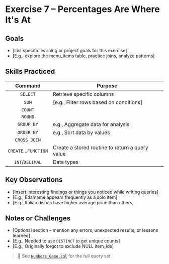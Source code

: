 # Exercise 7 – Percentages Are Where It's At

## Goals
- [List specific learning or project goals for this exercise]
- [E.g., explore the menu_items table, practice joins, analyze patterns]

## Skills Practiced
| Command     | Purpose                                |
|:-----------:|---------------------------------------|
| `SELECT`    | Retrieve specific columns      |
| `SUM`   | [e.g., Filter rows based on conditions] |
|`COUNT`||
|`ROUND`||
| `GROUP BY`  | e.g., Aggregate data for analysis    |
| `ORDER BY`  | e.g., Sort data by values           |
| `CROSS JOIN`      |         |
|`CREATE`...`FUNCTION`|Create a stored routine to return a query value|
|`INT`/`DECIMAL`|Data types|

## Key Observations
- [Insert interesting findings or things you noticed while writing queries]
- [E.g., Edamame appears frequently as a solo item]
- [E.g., Italian dishes have higher average price than others]

## Notes or Challenges
- [Optional section – mention any errors, unexpected results, or lessons learned]
- [E.g., Needed to use `DISTINCT` to get unique counts]
- [E.g., Originally forgot to exclude NULL item_ids]

> 📝 See [`Numbers_Game.sql`](../code/Numbers_Game.sql) for the full query set
